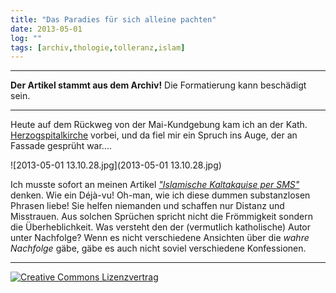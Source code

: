 ```yaml
---
title: "Das Paradies für sich alleine pachten"
date: 2013-05-01
log: ""
tags: [archiv,thologie,tolleranz,islam]
---
```

<hr><b>Der Artikel stammt aus dem Archiv!</b> Die Formatierung kann beschädigt sein.<hr>

<p>Heute auf dem Rückweg von der Mai-Kundgebung kam ich an der Kath. <a href="http://de.wikipedia.org/wiki/Herzogspitalkirche_%28M%C3%BCnchen%29">Herzogspitalkirche</a> vorbei, und da fiel mir ein Spruch ins Auge, der an Fassade gesprüht war....</p>

![2013-05-01 13.10.28.jpg](2013-05-01 13.10.28.jpg)


<p>Ich musste sofort an meinen Artikel <i><a href="http://www.the-independent-friend.de/?q=Islamische_Kaltakquise_per_SMS">"Islamische Kaltakquise per SMS"</a></i> denken. Wie ein Déjà-vu! Oh-man, wie ich diese dummen substanzlosen Phrasen liebe! Sie helfen niemanden und schaffen nur Distanz und Misstrauen. Aus solchen Sprüchen spricht nicht die Frömmigkeit sondern die Überheblichkeit. Was versteht den der (vermutlich katholische) Autor unter Nachfolge? Wenn es nicht verschiedene Ansichten über die <i>wahre Nachfolge</i> gäbe, gäbe es auch nicht soviel verschiedene Konfessionen. </p>

<hr>
<a rel="license" href="http://creativecommons.org/licenses/by-sa/3.0/"><img alt="Creative Commons Lizenzvertrag" style="border-width:0" src="http://i.creativecommons.org/l/by-sa/3.0/88x31.png" /></a>
